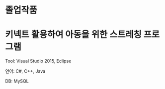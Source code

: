 # 졸업작품

# 키넥트 활용하여 아동을 위한 스트레칭 프로그램
Tool: Visual Studio 2015, Eclipse

언어: C#, C++, Java

DB: MySQL
